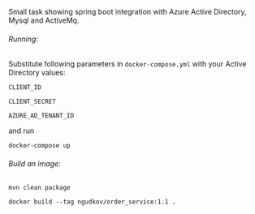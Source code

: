 
Small task showing spring boot integration with Azure Active Directory, Mysql and ActiveMq.

###### Running:

Substitute following parameters in `docker-compose.yml` with your Active Directory values:

`CLIENT_ID`

`CLIENT_SECRET`

`AZURE_AD_TENANT_ID`

and run 

`docker-compose up`


###### Build an image:

`mvn clean package`

`docker build --tag ngudkov/order_service:1.1 .`